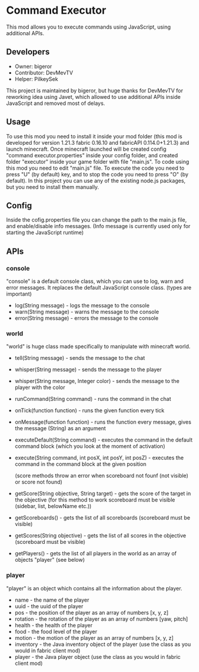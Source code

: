 # Command Executor
This mod allows you to execute commands using JavaScript, using additional APIs.
## Developers
- Owner: bigeror
- Contributor: DevMevTV
- Helper: PilkeySek

This project is maintained by bigeror, but huge thanks for DevMevTV for reworking idea using Javet, which allowed to use additional APIs inside JavaScript and removed most of delays.

## Usage
To use this mod you need to install it inside your mod folder (this mod is developed for version 1.21.3 fabric 0.16.10 and fabricAPI 0.114.0+1.21.3) and launch minecraft. Once minecraft launched will be created config "command executor.properties" inside your config folder, and created folder "executor" inside your game folder with file "main.js". To code using this mod you need to edit "main.js" file. To execute the code you need to press "U" (by default) key, and to stop the code you need to press "O" (by default). In this project you can use any of the existing node.js packages, but you need to install them manually.

## Config
Inside the cofig.properties file you can change the path to the main.js file, and enable/disable info messages. (Info message is currently used only for starting the JavaScript runtime)

## APIs
### console
"console" is a default console class, which you can use to log, warn and error messages.
It replaces the default JavaScript console class. (types are important)
- log(String message) - logs the message to the console
- warn(String message) - warns the message to the console
- error(String message) - errors the message to the console

### world
"world" is huge class made specifically to manipulate with minecraft world.
- tell(String message) - sends the message to the chat
- whisper(String message) - sends the message to the player
- whisper(String message, Integer color) - sends the message to the player with the color
- runCommand(String command) - runs the command in the chat
- onTick(function function) - runs the given function every tick
- onMessage(function function) - runs the function every message, gives the message (String) as an argument
- executeDefault(String command) - executes the command in the default command block (which you look at the moment of activation)
- execute(String command, int posX, int posY, int posZ) - executes the command in the command block at the given position

  (score methods throw an error when scoreboard not founf (not visible) or score not found)
- getScore(String objective, String target) - gets the score of the target in the objective (for this method to work scoreboard must be visible (sidebar, list, belowName etc.))
- getScoreboards() - gets the list of all scoreboards (scoreboard must be visible)
- getScores(String objective) - gets the list of all scores in the objective (scoreboard must be visible)
- getPlayers() - gets the list of all players in the world as an array of objects "player" (see below)

### player
"player" is an object which contains all the information about the player.
- name - the name of the player
- uuid - the uuid of the player
- pos - the position of the player as an array of numbers [x, y, z]
- rotation - the rotation of the player as an array of numbers [yaw, pitch]
- health - the health of the player
- food - the food level of the player
- motion - the motion of the player as an array of numbers [x, y, z]
- inventory - the Java inventory object of the player (use the class as you would in fabric client mod)
- player - the Java player object (use the class as you would in fabric client mod)
